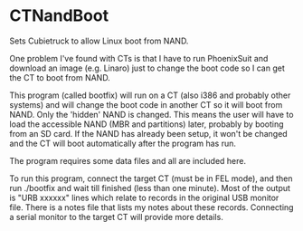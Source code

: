 CTNandBoot
==========

Sets Cubietruck to allow Linux boot from NAND.

One problem I've found with CTs is that I have to run PhoenixSuit and download an image (e.g. Linaro) just to change the boot code so I can get the CT to boot from NAND.

This program (called bootfix) will run on a CT (also i386 and probably other systems) and will change the boot code in another CT so it will boot from NAND.  Only the 'hidden' NAND is changed.  This means the user will have to load the accessible NAND (MBR and partitions) later, probably by booting from an SD card.  If the NAND has already been setup, it won't be changed and the CT will boot automatically after the program has run.

The program requires some data files and all are included here.

To run this program, connect the target CT (must be in FEL mode), and then run ./bootfix and wait till finished (less than one minute).  Most of the output is "URB xxxxxx" lines which relate to records in the original USB monitor file.  There is a notes file that lists my notes about these records.  Connecting a serial monitor to the target CT will provide more details.

